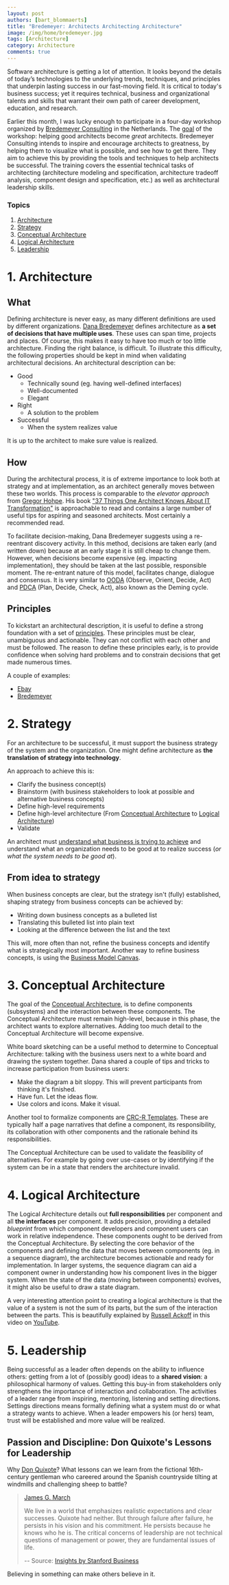 ```yaml
---
layout: post
authors: [bart_blommaerts]
title: "Bredemeyer: Architects Architecting Architecture"
image: /img/home/bredemeyer.jpg
tags: [Architecture]
category: Architecture
comments: true
---
```

Software architecture is getting a lot of attention.
It looks beyond the details of today’s technologies to the underlying trends, techniques, and principles that underpin lasting success in our fast-moving field.
It is critical to today's business success; yet it requires technical, business and organizational talents and skills that warrant their own path of career development, education, and research.

Earlier this month, I was lucky enough to participate in a four-day workshop organized by [Bredemeyer Consulting](http://www.bredemeyer.com/) in the Netherlands.
The [goal](http://www.bredemeyer.com/contact.htm) of the workshop: helping good architects become _great_ architects.
Bredemeyer Consulting intends to inspire and encourage architects to greatness, by helping them to visualize what is possible, and see how to get there.
They aim to achieve this by providing the tools and techniques to help architects be successful.
The training covers the essential technical tasks of architecting (architecture modeling and specification, architecture tradeoff analysis, component design and specification, etc.) as well as architectural leadership skills.

### Topics

1. [Architecture](#1-architecture)
1. [Strategy](#2-strategy)
1. [Conceptual Architecture](#3-conceptual-architecture)
1. [Logical Architecture](#4-logical-architecture)
1. [Leadership](#5-leadership)

# 1. Architecture

## What

Defining architecture is never easy, as many different definitions are used by different organizations.
[Dana Bredemeyer](https://www.cutter.com/experts/dana-bredemeyer) defines architecture as **a set of decisions that have multiple uses**.
These uses can span time, projects and places.
Of course, this makes it easy to have too much or too little architecture.
Finding the right balance, is difficult.
To illustrate this difficulty, the following properties should be kept in mind when validating architectural decisions.
An architectural description can be:
* Good
	* Technically sound (eg. having well-defined interfaces)
	* Well-documented
	* Elegant
* Right
	* A solution to the problem
* Successful
	* When the system realizes value

It is up to the architect to make sure value is realized.

## How

During the architectural process, it is of extreme importance to look both at strategy and at implementation, as an architect generally moves between these two worlds.
This process is comparable to the _elevator approach_ from [Gregor Hohpe](https://leanpub.com/u/ghohpe).
His book ["37 Things One Architect Knows About IT Transformation"](https://leanpub.com/37things) is  approachable to read and contains a large number of useful tips for aspiring and seasoned architects.
Most certainly a recommended read.

To facilitate decision-making, Dana Bredemeyer suggests using a re-reentrant discovery activity.
In this method, decisions are taken early (and written down) because at an early stage it is still cheap to change them.
However, when decisions become expensive (eg. impacting implementation), they should be taken at the last possible, responsible moment.
The re-entrant nature of this model, facilitates change, dialogue and consensus.
It is very similar to [OODA](https://en.wikipedia.org/wiki/OODA_loop) (Observe, Orient, Decide, Act) and [PDCA](https://en.wikipedia.org/wiki/PDCA) (Plan, Decide, Check, Act), also known as the Deming cycle.

## Principles

To kickstart an architectural description, it is useful to define a strong foundation with a set of [principles](http://pubs.opengroup.org/architecture/togaf8-doc/arch/chap29.html).
These principles must be clear, unambiguous and actionable.
They can not conflict with each other and must be followed.
The reason to define these principles early, is to provide confidence when solving hard problems and to constrain decisions that get made numerous times.

A couple of examples:
* [Ebay](https://www.infoq.com/presentations/shoup-ebay-architectural-principles)
* [Bredemeyer](http://www.bredemeyer.com/HotSpot/20040428EASoapBox.htm)

# 2. Strategy

For an architecture to be successful, it must support the business strategy of the system and the organization.
One might define architecture as **the translation of strategy into technology**.

An approach to achieve this is:

* Clarify the business concept(s)
* Brainstorm (with business stakeholders to look at possible and alternative business concepts)
* Define high-level requirements
* Define high-level architecture (From [Conceptual Architecture](#conceptual-architecture) to [Logical Architecture](#logical-architecture))
* Validate

An architect must [understand what business is trying to achieve](http://www.bredemeyer.com/pdf_files/Presentations/EnterpriseArchitectureAsCapabilitiesArch.pdf) and understand what an organization needs to be good at to realize success (_or what the system needs to be good at_).

## From idea to strategy

When business concepts are clear, but the strategy isn't (fully) established, shaping strategy from business concepts can be achieved by:

* Writing down business concepts as a bulleted list
* Translating this bulleted list into plain text
* Looking at the difference between the list and the text

This will, more often than not, refine the business concepts and identify what is strategically most important.
Another way to refine business concepts, is using the [Business Model Canvas](https://strategyzer.com/).


# 3. Conceptual Architecture

The goal of the [Conceptual Architecture](http://www.bredemeyer.com/ArchitectingProcess/ConceptualArchitecture.htm), is to define components (subsystems) and the interaction between these components.
The Conceptual Architecture must remain high-level, because in this phase, the architect wants to explore alternatives.
Adding too much detail to the Conceptual Architecture will become expensive.

White board sketching can be a useful method to determine to Conceptual Architecture: talking with the business users next to a white board and drawing the system together.
Dana shared a couple of tips and tricks to increase participation from business users:

* Make the diagram a bit sloppy. This will prevent participants from thinking it's finished.
* Have fun. Let the ideas flow.
* Use colors and icons. Make it visual.

Another tool to formalize components are [CRC-R Templates](http://www.bredemeyer.com/pdf_files/CRCR_Template.PDF). These are typically half a page narratives that define a component, its responsibility, its collaboration with other components and the rationale behind its responsibilities.

The Conceptual Architecture can be used to validate the feasibility of alternatives.
For example by going over use-cases or by identifying if the system can be in a state that renders the architecture invalid.

# 4. Logical Architecture

The Logical Architecture details out **full responsibilities** per component and all **the interfaces** per component.
It adds precision, providing a detailed _blueprint_ from which component developers and component users can work in relative independence.
These components ought to be derived from the Conceptual Architecture.
By selecting the core behavior of the components and defining the data that moves between components (eg. in a sequence diagram), the architecture becomes actionable and ready for implementation.
In larger systems, the sequence diagram can aid a component owner in understanding how his component lives in the bigger system.
When the state of the data (moving between components) evolves, it might also be useful to draw a state diagram.

A very interesting attention point to creating a logical architecture is that the value of a system is not the sum of its parts, but the sum of the interaction between the parts.
This is beautifully explained by [Russell Ackoff](http://ackoffcenter.blogs.com/) in this video on [YouTube](https://www.youtube.com/watch?v=waTq3bUBCgk).


# 5. Leadership

Being successful as a leader often depends on the ability to influence others: getting from a lot of (possibly good) ideas to a **shared vision**: a philosophical harmony of values.
Getting this buy-in from stakeholders only strengthens the importance of interaction and collaboration.
The activities of a leader range from inspiring, mentoring, listening and setting directions.
Settings directions means formally defining what a system must do or what a strategy wants to achieve.
When a leader empowers his (or hers) team, trust will be established and more value will be realized.

## Passion and Discipline: Don Quixote's Lessons for Leadership

Why [Don Quixote](https://en.wikipedia.org/wiki/Don_Quixote)?
What lessons can we learn from the fictional 16th-century gentleman who careered around the Spanish countryside tilting at windmills and challenging sheep to battle?

> [James G. March](https://www.gsb.stanford.edu/faculty-research/faculty/james-g-march)
>
> We live in a world that emphasizes realistic expectations and clear successes.
> Quixote had neither.
> But through failure after failure, he persists in his vision and his commitment.
> He persists because he knows who he is. The critical concerns of leadership are not technical questions of management or power, they are fundamental issues of life.
>
> -- Source: [Insights by Stanford Business](https://www.gsb.stanford.edu/insights/don-quixotes-lessons-leadership)

Believing in something can make others believe in it.
